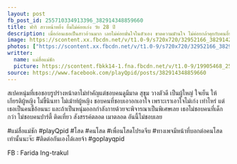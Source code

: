 ```yaml
---
layout: post
fb_post_id: 255710334913396_382914348859660
title: ฟาริ สาวหน้าหยิ่ง ยิ้มไม่ค่อยเก่ง วัย 28 ปี
description: เมื่อก่อนเธอเป็นสาวอ้วนมาก เลยไม่ค่อยมั่นใจในตัวเอง ขาดความมัานใจ ไม่ค่อยกล้าคุยกับคนอื่น ไม่ชอบออกงานสังคมเท่าไหร่ ที่ผ่านมาก็ไปออกกำลังกาย กินข้าว ดูหนัง ไปผับคนเดียว ใช้ชีวิตคนเดียวมาตลอดเพราะไม่มีแฟนและไม่ค่อยได้เจอใคร เธอเป็นคนไม่ชอบยุ่งเรื่องคนอื่นและไม่ชอบความวุ่นวาย เช่น ชอบดื่มไวน์ร้านเงียบๆ ออกกำลังกายช่วงที่คนไม่มี ไปผับแต่ใส่หูฟังเพื่อแค่อยากเจอคนแต่ก็ไม่ได้อยากอยู่ในที่เสียงดังๆ 
image: https://scontent.xx.fbcdn.net/v/t1.0-9/s720x720/32952166_382914272193001_8330652024840388608_n.jpg?_nc_cat=0&oh=d2659825fa9f4007bdc5930bd6610fcb&oe=5B7C9CBA
photos: ["https://scontent.xx.fbcdn.net/v/t1.0-9/s720x720/32952166_382914272193001_8330652024840388608_n.jpg?_nc_cat=0&oh=d2659825fa9f4007bdc5930bd6610fcb&oe=5B7C9CBA", "https://scontent.xx.fbcdn.net/v/t1.0-9/s720x720/33079085_382914282193000_7122699125744730112_n.jpg?_nc_cat=0&oh=50be8853f351144699f5b951198ba000&oe=5BB40BF1", "https://scontent.xx.fbcdn.net/v/t1.0-9/s720x720/32926144_382914315526330_4894260562600394752_n.jpg?_nc_cat=0&oh=8fc0638b34ece1a9a7b5af8b6aceb3b8&oe=5BBADBB9", "https://scontent.xx.fbcdn.net/v/t1.0-9/s720x720/32909995_382914308859664_7214471796492337152_n.jpg?_nc_cat=0&oh=ef341207c8b3392910463d0687da37d9&oe=5B76B7BF"]
writter:
  name: แม่สื่อแม่ชัก
  picture: https://scontent.fbkk14-1.fna.fbcdn.net/v/t1.0-9/19905468_257990828018680_1300189550768818950_n.jpg?_nc_cat=0&_nc_eui2=AeEZYdQgaOxgXIKmVEoEITEVBssDPkrxbmLUT6aK5DSeA8Y-1PYGOZTFL0FWfIR0hQ5cHihf4g7Ra5vQGBfYiPRSpt5ItSofRQ7xR_A0K2VyyQ&oh=d4afec3688711fd3918544327ed0196f&oe=5B8BFCF9
source: https://www.facebook.com/playQpid/posts/382914348859660
---
```

สเปคหนุ่มที่เธอชอบรูปร่างหน้าตาไม่ทำคัญแต่ชอบคนดูมีมาด สุขุม วางตัวดี เป็นผู้ใหญ่ ใจเย็น ให้เกียรติผู้หญิง ไม่ขี้นินทา ไม่เม้าท์ผู้หญิง ชอบคนที่ชอบเอาอกเอาใจ เพราะเราเอาใจไม่เก่ง เท่าไหร่ แต่เธอเป็นคนขี้อ้อนนะ และถ้าเป็นหนุ่มออกกำลังกายด้วยจะพิจารณาเป็นพิเศษเลย เธอไม่ชอบคนที่เด็กกว่า ไม่ชอบคนปาร์ตี้ ติดเที่ยว สังสรรค์ตลอด เมาตลอด อันนี้ไม่ชอบเลย

 #แม่สื่อแม่ชัก #playQpid #โสด #คนโสด #เพื่อนโสดโปรดจีบ #ทางเพจมีหน้าที่บอกต่อคนโสดเท่านั้นนะจ๊ะ #ติดต่อกันเองได้เลยจ้า #goplayqpid

FB : Farida Ing-trakul
